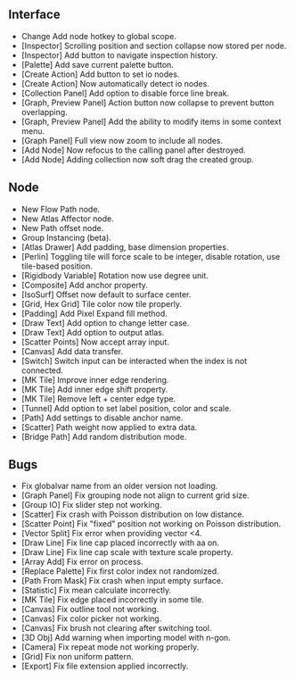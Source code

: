 ## Interface
- Change Add node hotkey to global scope.
- [Inspector] Scrolling position and section collapse now stored per node.
- [Inspector] Add button to navigate inspection history.
- [Palette] Add save current palette button.
- [Create Action] Add button to set io nodes.
- [Create Action] Now automatically detect io nodes.
- [Collection Panel] Add option to disable force line break.
- [Graph, Preview Panel] Action button now collapse to prevent button overlapping.
- [Graph, Preview Panel] Add the ability to modify items in some context menu.
- [Graph Panel] Full view now zoom to include all nodes.
- [Add Node] Now refocus to the calling panel after destroyed.
- [Add Node] Adding collection now soft drag the created group.

## Node
- New Flow Path node.
- New Atlas Affector node.
- New Path offset node.
- Group Instancing (beta).
- [Atlas Drawer] Add padding, base dimension properties.
- [Perlin] Toggling tile will force scale to be integer, disable rotation, use tile-based position.
- [Rigidbody Variable] Rotation now use degree unit.
- [Composite] Add anchor property.
- [IsoSurf] Offset now default to surface center.
- [Grid, Hex Grid] Tile color now tile properly.
- [Padding] Add Pixel Expand fill method.
- [Draw Text] Add option to change letter case.
- [Draw Text] Add option to output atlas.
- [Scatter Points] Now accept array input.
- [Canvas] Add data transfer.
- [Switch] Switch input can be interacted when the index is not connected.
- [MK Tile] Improve inner edge rendering.
- [MK Tile] Add inner edge shift property.
- [MK Tile] Remove left + center edge type.
- [Tunnel] Add option to set label position, color and scale.
- [Path] Add settings to disable anchor name.
- [Scatter] Path weight now applied to extra data.
- [Bridge Path] Add random distribution mode.

## Bugs
- Fix globalvar name from an older version not loading.
- [Graph Panel] Fix grouping node not align to current grid size.
- [Group IO] Fix slider step not working.
- [Scatter] Fix crash with Poisson distribution on low distance.
- [Scatter Point] Fix "fixed" position not working on Poisson distribution.
- [Vector Split] Fix error when providing vector <4.
- [Draw Line] Fix line cap placed incorrectly with aa on.
- [Draw Line] Fix line cap scale with texture scale property.
- [Array Add] Fix error on process.
- [Replace Palette] Fix first color index not randomized.
- [Path From Mask] Fix crash when input empty surface.
- [Statistic] Fix mean calculate incorrectly.
- [MK Tile] Fix edge placed incorrectly in some tile.
- [Canvas] Fix outline tool not working.
- [Canvas] Fix color picker not working.
- [Canvas] Fix brush not clearing after switching tool.
- [3D Obj] Add warning when importing model with n-gon.
- [Camera] Fix repeat mode not working properly.
- [Grid] Fix non uniform pattern.
- [Export] Fix file extension applied incorrectly.

